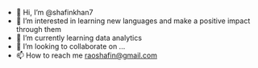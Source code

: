 - 👋 Hi, I’m @shafinkhan7
- 👀 I’m interested in learning new languages and make a positive impact through them
- 🌱 I’m currently learning data analytics
- 💞️ I’m looking to collaborate on ...
- 📫 How to reach me raoshafin@gmail.com

<!---
shafinkhan7/shafinkhan7 is a ✨ special ✨ repository because its `README.md` (this file) appears on your GitHub profile.
You can click the Preview link to take a look at your changes.
--->
